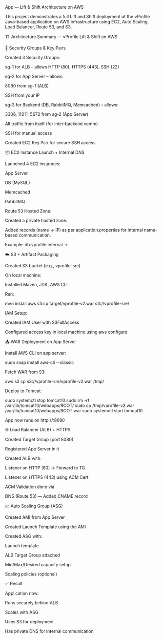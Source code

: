 App — Lift & Shift Architecture on AWS

This project demonstrates a full Lift and Shift deployment of the vProfile Java-based application on AWS infrastructure using EC2, Auto Scaling, Load Balancer, Route 53, and S3.

🏗️ Architecture Summary — vProfile Lift & Shift on AWS

🔐 Security Groups & Key Pairs

Created 3 Security Groups:

sg-1 for ALB – allows HTTP (80), HTTPS (443), SSH (22)

sg-2 for App Server – allows:

8080 from sg-1 (ALB)

SSH from your IP

sg-3 for Backend (DB, RabbitMQ, Memcached) – allows:

3306, 11211, 5672 from sg-2 (App Server)

All traffic from itself (for inter-backend comm)

SSH for manual access

Created EC2 Key Pair for secure SSH access.

📦 EC2 Instance Launch + Internal DNS

Launched 4 EC2 instances:

App Server

DB (MySQL)

Memcached

RabbitMQ

Route 53 Hosted Zone:

Created a private hosted zone.

Added records (name → IP) as per application.properties for internal name-based communication.

Example: db.vprofile.internal → <DB IP>

☁️ S3 + Artifact Packaging

Created S3 bucket (e.g., vprofile-sre)

On local machine:

Installed Maven, JDK, AWS CLI

Ran:

mvn install
aws s3 cp target/vprofile-v2.war s3://vprofile-sre/

IAM Setup:

Created IAM User with S3FullAccess

Configured access key in local machine using aws configure

📤 WAR Deployment on App Server

Install AWS CLI on app server:

sudo snap install aws-cli --classic

Fetch WAR from S3:

aws s3 cp s3://vprofile-sre/vprofile-v2.war /tmp/

Deploy to Tomcat:

sudo systemctl stop tomcat10
sudo rm -rf /var/lib/tomcat10/webapps/ROOT/
sudo cp /tmp/vprofile-v2.war /var/lib/tomcat10/webapps/ROOT.war
sudo systemctl start tomcat10

App now runs on http://<app-server>:8080

🌐 Load Balancer (ALB) + HTTPS

Created Target Group (port 8080)

Registered App Server in it

Created ALB with:

Listener on HTTP (80) → Forward to TG

Listener on HTTPS (443) using ACM Cert

ACM Validation done via:

DNS (Route 53) — Added CNAME record

📈 Auto Scaling Group (ASG)

Created AMI from App Server

Created Launch Template using the AMI

Created ASG with:

Launch template

ALB Target Group attached

Min/Max/Desired capacity setup

Scaling policies (optional)

✅ Result

Application now:

Runs securely behind ALB

Scales with ASG

Uses S3 for deployment

Has private DNS for internal communication